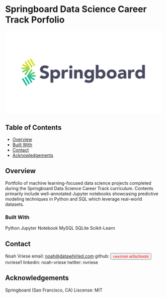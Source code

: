 # Springboard Data Science Career Track Porfolio

![Springboard Logo](/Assets/springboard_logo.png)

## Table of Contents

- [Overview](#overview)
- [Built With](#built-with)
- [Contact](#contact)
- [Acknowledgements](#acknowledgements)

## Overview

Portfolio of machine learning-focused data science projects completed during the Springboard Data Science Career Track curriculum. 
Contents primarily include well-annotated Jupyter notebooks showcasing predictive modeling techniques in Python and SQL which leverage real-world datasets. 

### Built With

Python
Jupyter Notebook
MySQL
SQLite
Scikit-Learn

## Contact

Noah Vriese
email: noah@datawhirled.com
github: <a><button name="button" style = "color: red" onclick="[https://www.w3schools.com/CPP/cpp_math.asp](https://github.com/nvriese1)">`cmath`on w3schools</button></a>nvriese1
linkedin: noah-vriese
twitter: nvriese

## Acknowledgements

Springboard (San Francisco, CA)
Liscense: MIT
